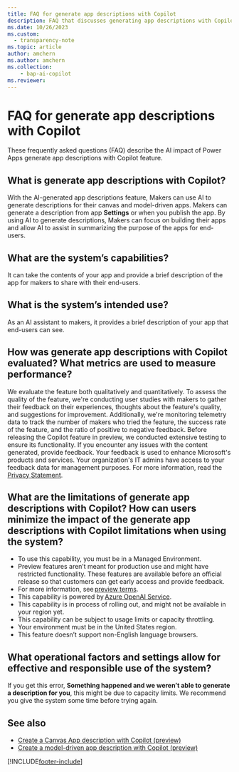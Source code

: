 ```yaml
---
title: FAQ for generate app descriptions with Copilot 
description: FAQ that discusses generating app descriptions with Copilot and the key considerations for making use of this technology responsibly.
ms.date: 10/26/2023
ms.custom: 
  - transparency-note
ms.topic: article
author: amchern 
ms.author: amchern
ms.collection: 
    - bap-ai-copilot
ms.reviewer: 
---
```


# FAQ for generate app descriptions with Copilot

These frequently asked questions (FAQ) describe the AI impact of Power Apps generate app descriptions with Copilot feature. 

##  What is generate app descriptions with Copilot? 

With the AI-generated app descriptions feature, Makers can use AI to generate descriptions for their canvas and model-driven apps. Makers can generate a description from app **Settings** or when you publish the app. By using AI to generate descriptions, Makers can focus on building their apps and allow AI to assist in summarizing the purpose of the apps for end-users. 

## What are the system’s capabilities? 

It can take the contents of your app and provide a brief description of the app for makers to share with their end-users.

## What is the system’s intended use? 

As an AI assistant to makers, it provides a brief description of your app that end-users can see.

## How was generate app descriptions with Copilot evaluated? What metrics are used to measure performance? 

We evaluate the feature both qualitatively and quantitatively. To assess the quality of the feature, we're conducting user studies with makers to gather their feedback on their experiences, thoughts about the feature's quality, and suggestions for improvement. Additionally, we're monitoring telemetry data to track the number of makers who tried the feature, the success rate of the feature, and the ratio of positive to negative feedback.
Before releasing the Copilot feature in preview, we conducted extensive testing to ensure its functionality. If you encounter any issues with the content generated, provide feedback. Your feedback is used to enhance Microsoft's products and services. Your organization's IT admins have access to your feedback data for management purposes. For more information, read the [Privacy Statement](https://go.microsoft.com/fwlink/?linkid=2182930%22%20\t%20%22_blank).

## What are the limitations of generate app descriptions with Copilot? How can users minimize the impact of the generate app descriptions with Copilot limitations when using the system? 

- To use this capability, you must be in a Managed Environment. 
- Preview features aren’t meant for production use and might have restricted functionality. These features are available before an official release so that customers can get early access and provide feedback. 
- For more information, see [preview terms](https://go.microsoft.com/fwlink/?linkid=2189520). 
- This capability is powered by [Azure OpenAI Service](/azure/cognitive-services/openai/overview). 
- This capability is in process of rolling out, and might not be available in your region yet. 
- This capability can be subject to usage limits or capacity throttling. 
- Your environment must be in the United States region.
- This feature doesn’t support non-English language browsers. 

## What operational factors and settings allow for effective and responsible use of the system? 

If you get this error, **Something happened and we weren’t able to generate a description for you**, this might be due to capacity limits. We recommend you give the system some time before trying again.

## See also 
- [Create a Canvas App description with Copilot (preview)](../canvas-apps/save-publish-app.md#create-an-app-description-with-copilot-preview)
- [Create a model-driven app description with Copilot (preview)](../model-driven-apps/build-first-model-driven-app.md#create-an-app-description-with-copilot-preview)

 
[!INCLUDE[footer-include](../../includes/footer-banner.md)]
